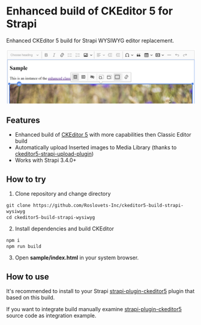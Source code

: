 # Enhanced build of CKEditor 5 for Strapi

Enhanced CKEditor 5 build for Strapi WYSIWYG editor replacement.

![ckeditor5-build-strapi-wysiwyg](/sample/ckeditor5-build-strapi-wysiwyg.png)


## Features

- Enhanced build of [CKEditor 5](https://github.com/ckeditor/ckeditor5) with more capabilities then Classic Editor build
- Automatically upload Inserted images to Media Library (thanks to [ckeditor5-strapi-upload-plugin](https://github.com/gtomato/ckeditor5-strapi-upload-plugin))
- Works with Strapi 3.4.0+


## How to try

1. Clone repository and change directory

```
git clone https://github.com/Roslovets-Inc/ckeditor5-build-strapi-wysiwyg
cd ckeditor5-build-strapi-wysiwyg
```

2. Install dependencies and build CKEditor

```
npm i
npm run build
```

3. Open **sample/index.html** in your system browser.


## How to use

It's recommended to install to your Strapi [strapi-plugin-ckeditor5](https://github.com/Roslovets-Inc/strapi-plugin-ckeditor5) plugin that based on this build.

If you want to integrate build manually examine [strapi-plugin-ckeditor5](https://github.com/Roslovets-Inc/strapi-plugin-ckeditor5) source code as integration example.
